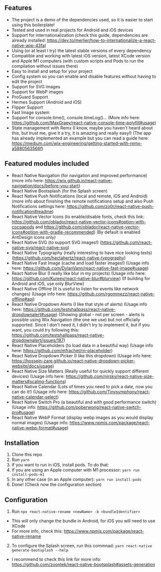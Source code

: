 ## Features
- The project is a demo of the dependencies used, so it is easier to start using this boilerplate!
- Tested and used in real projects for Android and iOS devices
- Support for internationalization (check this guide, dependencies are already installed: https://dev.to/merlier/how-to-internationalize-a-react-native-app-43fa)
- Using (or at least I try) the latest stable versions of every dependency
- Compatible and working with latest iOS version, latest XCode version and Apple M1 computers (with custom scripts and Pods to run the compilation without issues there)
- Easy to install and setup for your project
- Config system so you can enable and disable features without having to edit the project
- Support for SVG images
- Support for WebP images
- ProGuard Support
- Hermes Support (Android and iOS)
- Flipper Support
- Fast Image system
- Support for console.time(), console.timeLog()... (More info here: https://github.com/MaxGraey/react-native-console-time-polyfill#usage)
- State management with Remx (I know, maybe you haven't heard about this, but trust me, give it a try, it is amazing and really easy!) (The app has already implemented an example but you can read a guide here: https://medium.com/wix-engineering/getting-started-with-remx-a5880563566f)

## Featured modules included
- React Native Navigation (for navigation and improved performance) (more info here: https://wix.github.io/react-native-navigation/docs/before-you-start)
- React Native Bootsplash (for the Splash screen)
- React Native Push Notifications (local and remote, iOS and Android) (more info about finishing the remote notifications setup and also Push Notifications settings here: https://github.com/zo0r/react-native-push-notification#readme)
- React Native Vector Icons (to enable/disable fonts, check this link: https://github.com/oblador/react-native-vector-icons#option-with-cocoapods and https://github.com/oblador/react-native-vector-icons#option-with-gradle-recommended) (By default is enabled AntDesign icons only)
- React Native SVG (to support SVG images!) (https://github.com/react-native-svg/react-native-svg)
- React Native Typography (really interesting to have nice looking texts) (https://github.com/hectahertz/react-native-typography)
- React Native Fast Image (cache and load faster images!) (Usage info here: https://github.com/DylanVann/react-native-fast-image#usage)
- React Native Blur (I really like blur in my projects) (Usage info here: https://github.com/Kureev/react-native-blur#blurview) (If building for Android and iOS, use only BlurView)
- React Native Offline (It is useful to listen for events like network changes) (Usage info here: https://github.com/rgommezz/react-native-offline#api)
- React Native Dropdown Alerts (I like that style of alerts) (Usage info here: https://github.com/testshallpass/react-native-dropdownalert#usage) (Showing global - not per screen - alerts is possible using Wix Navigation (the one we use) but not officially supported. Since I don't need it, I didn't try to implement it, but if you want, you could try following this: https://github.com/testshallpass/react-native-dropdownalert/issues/187)
- React Native Placeholders (to load data in a beautiful way) (Usage info here: https://github.com/mfrachet/rn-placeholder)
- React Native Dropdown Picker (I like this dropdown) (Usage info here: https://hossein-zare.github.io/react-native-dropdown-picker-website/docs/usage)
- React Native Size Matters (Really useful for quickly support different devices) (Usage info here: https://github.com/nirsky/react-native-size-matters#scaling-functions)
- React Native Calendar (Lots of times you need to pick a date, now you can do it!) (Usage info here: https://github.com/Tinysymphony/react-native-calendar-select)
- React Native Switch Pro (a beautiful and with good performance switch) (Usage info: https://github.com/poberwong/react-native-switch-pro#usage)
- React Native WebP Format (display webp images as you would display normal images) (Usage info: https://www.npmjs.com/package/react-native-webp-format#usage)
  
## Installation
1. Clone this repo
2. Run `yarn`
3. If you want to run in iOS, install pods. To do that:
  1. If you are using an Apple computer with M1 processor: `yarn run install-pods-m1`
  2. In any other case (in an Apple computer): `yarn run install-pods`
4. Done! (Check now the configuration section)

## Configuration
1. Run `npx react-native-rename <newName> -b <bundleIdentifier>`
  - This will only change the bundle in Android, for iOS you will need to use XCode
  - For more info, check this: https://www.npmjs.com/package/react-native-rename
2. To configure the Splash screen, run this commnad: `yarn react-native generate-bootsplash --help`
  - I recommend to check this link for more info: https://github.com/zoontek/react-native-bootsplash#assets-generation